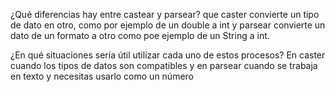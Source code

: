 ¿Qué diferencias hay entre castear y parsear?
que caster convierte un tipo de dato en otro, como por ejemplo de un double a int y parsear convierte un dato de un formato a otro como poe ejemplo de un String a int.

¿En qué situaciones sería útil utilizar cada uno de estos procesos?
En caster cuando los tipos de datos son compatibles y en parsear cuando se trabaja en texto y necesitas usarlo como un número
